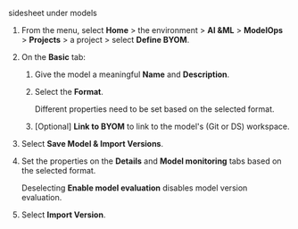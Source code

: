 sidesheet under models

1.  From the menu, select **Home** > the environment > **AI &ML** > **ModelOps** > **Projects** > a project > select **Define BYOM**.


1.  On the **Basic** tab:

    1.  Give the model a meaningful **Name** and **Description**.


    1.  Select the **Format**.

        Different properties need to be set based on the selected format.


    1.  [Optional] **Link to BYOM** to link to the model's (Git or DS) workspace.


1.  Select **Save Model & Import Versions**.


1.  Set the properties on the **Details** and **Model monitoring** tabs based on the selected format.

    Deselecting **Enable model evaluation** disables model version evaluation.


1.  Select **Import Version**.


